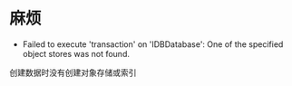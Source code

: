 # 麻烦

+ Failed to execute 'transaction' on 'IDBDatabase': One of the specified object stores was not found.

创建数据时没有创建对象存储或索引
